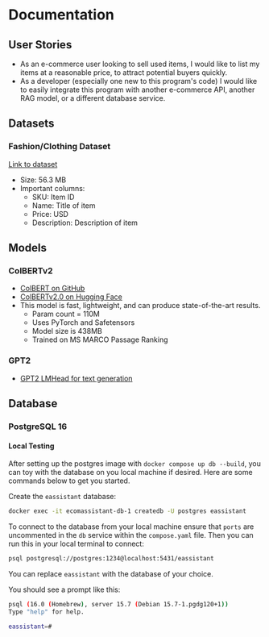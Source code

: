 # Documentation

## User Stories

- As an e-commerce user looking to sell used items, I would like to list my items at a reasonable price, to attract potential buyers quickly.
- As a developer (especially one new to this program's code) I would like to easily integrate this program with another e-commerce API, another RAG model, or a different database service.

## Datasets

### Fashion/Clothing Dataset

[Link to dataset](https://huggingface.co/datasets/TrainingDataPro/asos-e-commerce-dataset)

- Size: 56.3 MB
- Important columns:
  - SKU: Item ID
  - Name: Title of item
  - Price: USD
  - Description: Description of item

## Models

### ColBERTv2

- [ColBERT on GitHub](https://github.com/stanford-futuredata/ColBERT?tab=readme-ov-file)
- [ColBERTv2.0 on Hugging Face](https://huggingface.co/colbert-ir/colbertv2.0)
- This model is fast, lightweight, and can produce state-of-the-art results.
  - Param count = 110M
  - Uses PyTorch and Safetensors
  - Model size is 438MB
  - Trained on MS MARCO Passage Ranking

### GPT2

- [GPT2 LMHead for text generation](https://huggingface.co/openai-community/gpt2/tree/main)

## Database

### PostgreSQL 16

#### Local Testing

After setting up the postgres image with `docker compose up db --build`, you can toy with the database on you local machine if desired. Here are some commands below to get you started.

Create the `eassistant` database:

```bash
docker exec -it ecomassistant-db-1 createdb -U postgres eassistant
```

To connect to the database from your local machine ensure that `ports` are uncommented in the `db` service within the `compose.yaml` file. Then you can run this in your local terminal to connect:

```bash
psql postgresql://postgres:1234@localhost:5431/eassistant
```

You can replace `eassistant` with the database of your choice.

You should see a prompt like this:

```bash
psql (16.0 (Homebrew), server 15.7 (Debian 15.7-1.pgdg120+1))
Type "help" for help.

eassistant=#
```